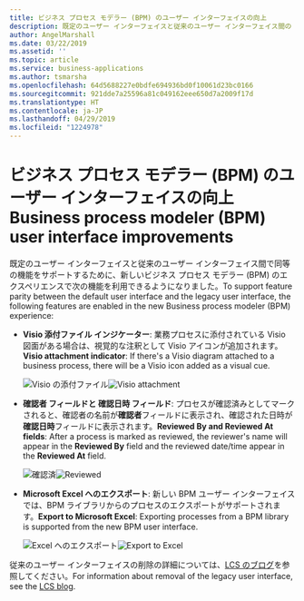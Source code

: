 ```yaml
---
title: ビジネス プロセス モデラー (BPM) のユーザー インターフェイスの向上
description: 既定のユーザー インターフェイスと従来のユーザー インターフェイス間の BPM ユーザー インターフェイス機能のパリティを実現します。
author: AngelMarshall
ms.date: 03/22/2019
ms.assetid: ''
ms.topic: article
ms.service: business-applications
ms.author: tsmarsha
ms.openlocfilehash: 64d5688227e0bdfe694936bd0f10061d23bc0166
ms.sourcegitcommit: 921dde7a25596a81c049162eee650d7a2009f17d
ms.translationtype: HT
ms.contentlocale: ja-JP
ms.lasthandoff: 04/29/2019
ms.locfileid: "1224978"
---
```

#  <a name="business-process-modeler-bpm-user-interface-improvements"></a><span data-ttu-id="aa1ad-103">ビジネス プロセス モデラー (BPM) のユーザー インターフェイスの向上</span><span class="sxs-lookup"><span data-stu-id="aa1ad-103">Business process modeler (BPM) user interface improvements</span></span>

<span data-ttu-id="aa1ad-104">既定のユーザー インターフェイスと従来のユーザー インターフェイス間で同等の機能をサポートするために、新しいビジネス プロセス モデラー (BPM) のエクスペリエンスで次の機能を利用できるようになりました。</span><span class="sxs-lookup"><span data-stu-id="aa1ad-104">To support feature parity between the default user interface and the legacy user interface, the following features are enabled in the new Business process modeler (BPM) experience:</span></span>

- <span data-ttu-id="aa1ad-105">**Visio 添付ファイル インジケーター**: 業務プロセスに添付されている Visio 図面がある場合は、視覚的な注釈として Visio アイコンが追加されます。</span><span class="sxs-lookup"><span data-stu-id="aa1ad-105">**Visio attachment indicator**: If there's a Visio diagram attached to a business process, there will be a Visio icon added as a visual cue.</span></span>

  <span data-ttu-id="aa1ad-106">![Visio の添付ファイル](media/VisioAttachment.png "Visio の添付ファイル")</span><span class="sxs-lookup"><span data-stu-id="aa1ad-106">![Visio attachment](media/VisioAttachment.png "Visio attachment")</span></span>

- <span data-ttu-id="aa1ad-107">**確認者 フィールドと 確認日時 フィールド**: プロセスが確認済みとしてマークされると、確認者の名前が**確認者**フィールドに表示され、確認された日時が**確認日時**フィールドに表示されます。</span><span class="sxs-lookup"><span data-stu-id="aa1ad-107">**Reviewed By and Reviewed At fields**: After a process is marked as reviewed, the reviewer's name will appear in the **Reviewed By** field and the reviewed date/time appear in the **Reviewed At** field.</span></span>

  <span data-ttu-id="aa1ad-108">![確認済](media/Reviewed.png "確認者と確認日時")</span><span class="sxs-lookup"><span data-stu-id="aa1ad-108">![Reviewed](media/Reviewed.png "Reviewed by and Reviewed at")</span></span>

- <span data-ttu-id="aa1ad-109">**Microsoft Excel へのエクスポート**: 新しい BPM ユーザー インターフェイスでは、BPM ライブラリからのプロセスのエクスポートがサポートされます。</span><span class="sxs-lookup"><span data-stu-id="aa1ad-109">**Export to Microsoft Excel**: Exporting processes from a BPM library is supported from the new BPM user interface.</span></span>

  <span data-ttu-id="aa1ad-110">![Excel へのエクスポート](media/ExportToExcel.png "Excel へのエクスポート")</span><span class="sxs-lookup"><span data-stu-id="aa1ad-110">![Export to Excel](media/ExportToExcel.png "Export to Excel")</span></span>
 
<span data-ttu-id="aa1ad-111">従来のユーザー インターフェイスの削除の詳細については、[LCS のブログ](https://blogs.msdn.microsoft.com/lcs/2019/02/26/dynamics-lifecycle-services-legacy-bpm-user-interface-to-be-deprecated/)を参照してください。</span><span class="sxs-lookup"><span data-stu-id="aa1ad-111">For information about removal of the legacy user interface, see the [LCS blog](https://blogs.msdn.microsoft.com/lcs/2019/02/26/dynamics-lifecycle-services-legacy-bpm-user-interface-to-be-deprecated/).</span></span>
